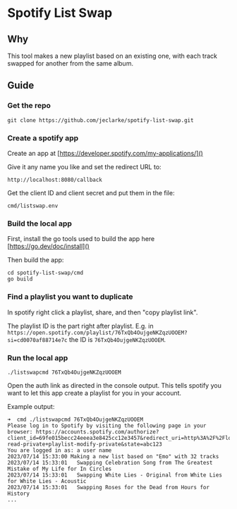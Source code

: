 # Spotify List Swap

## Why
This tool makes a new playlist based on an existing one, with each track swapped for another from the same album.

## Guide

### Get the repo
````
git clone https://github.com/jeclarke/spotify-list-swap.git
````

### Create a spotify app

Create an app at [https://developer.spotify.com/my-applications/]()

Give it any name you like and set the redirect URL to:

````
http://localhost:8080/callback
````

Get the client ID and client secret and put them in the file:
````
cmd/listswap.env
````

### Build the local app
First, install the go tools used to build the app here [https://go.dev/doc/install]()

Then build the app:
````
cd spotify-list-swap/cmd
go build
````

### Find a playlist you want to duplicate
In spotify right click a playlist, share, and then "copy playlist link".

The playlist ID is the part right after playlist. E.g. in `https://open.spotify.com/playlist/76TxQb4OujgeNKZqzUOOEM?si=cd0070af88714e7c` the ID is `76TxQb4OujgeNKZqzUOOEM`.

### Run the local app
````
./listswapcmd 76TxQb4OujgeNKZqzUOOEM
````
Open the auth link as directed in the console output. This tells spotify you want to let this app create a playlist for you in your account.

Example output:

````
➜  cmd ./listswapcmd 76TxQb4OujgeNKZqzUOOEM
Please log in to Spotify by visiting the following page in your browser: https://accounts.spotify.com/authorize?client_id=69fe015becc24eeea3e8425cc12e3457&redirect_uri=http%3A%2F%2Flocalhost%3A8080%2Fcallback&response_type=code&scope=user-read-private+playlist-modify-private&state=abc123
You are logged in as: a user name
2023/07/14 15:33:00 Making a new list based on "Emo" with 32 tracks
2023/07/14 15:33:01   Swapping Celebration Song from The Greatest Mistake of My Life for In Circles
2023/07/14 15:33:01   Swapping White Lies - Original from White Lies for White Lies - Acoustic
2023/07/14 15:33:01   Swapping Roses for the Dead from Hours for History
...
````

